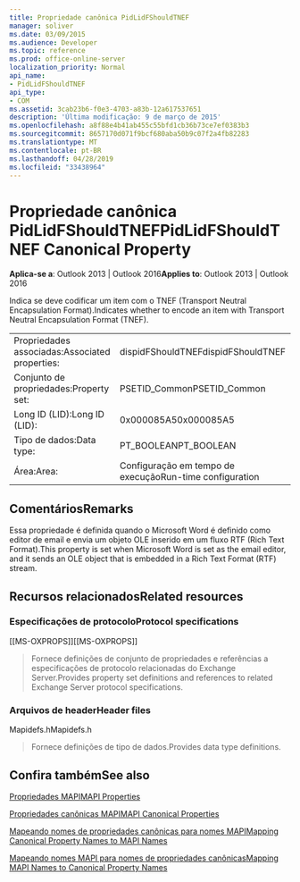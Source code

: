 ```yaml
---
title: Propriedade canônica PidLidFShouldTNEF
manager: soliver
ms.date: 03/09/2015
ms.audience: Developer
ms.topic: reference
ms.prod: office-online-server
localization_priority: Normal
api_name:
- PidLidFShouldTNEF
api_type:
- COM
ms.assetid: 3cab23b6-f0e3-4703-a83b-12a617537651
description: 'Última modificação: 9 de março de 2015'
ms.openlocfilehash: a8f88e4b41ab455c55bfd1cb36b73ce7ef0383b3
ms.sourcegitcommit: 8657170d071f9bcf680aba50b9c07f2a4fb82283
ms.translationtype: MT
ms.contentlocale: pt-BR
ms.lasthandoff: 04/28/2019
ms.locfileid: "33438964"
---
```

# <a name="pidlidfshouldtnef-canonical-property"></a><span data-ttu-id="3265c-103">Propriedade canônica PidLidFShouldTNEF</span><span class="sxs-lookup"><span data-stu-id="3265c-103">PidLidFShouldTNEF Canonical Property</span></span>

  
  
<span data-ttu-id="3265c-104">**Aplica-se a**: Outlook 2013 | Outlook 2016</span><span class="sxs-lookup"><span data-stu-id="3265c-104">**Applies to**: Outlook 2013 | Outlook 2016</span></span> 
  
<span data-ttu-id="3265c-105">Indica se deve codificar um item com o TNEF (Transport Neutral Encapsulation Format).</span><span class="sxs-lookup"><span data-stu-id="3265c-105">Indicates whether to encode an item with Transport Neutral Encapsulation Format (TNEF).</span></span> 
  
|||
|:-----|:-----|
|<span data-ttu-id="3265c-106">Propriedades associadas:</span><span class="sxs-lookup"><span data-stu-id="3265c-106">Associated properties:</span></span>  <br/> |<span data-ttu-id="3265c-107">dispidFShouldTNEF</span><span class="sxs-lookup"><span data-stu-id="3265c-107">dispidFShouldTNEF</span></span>  <br/> |
|<span data-ttu-id="3265c-108">Conjunto de propriedades:</span><span class="sxs-lookup"><span data-stu-id="3265c-108">Property set:</span></span>  <br/> |<span data-ttu-id="3265c-109">PSETID_Common</span><span class="sxs-lookup"><span data-stu-id="3265c-109">PSETID_Common</span></span>  <br/> |
|<span data-ttu-id="3265c-110">Long ID (LID):</span><span class="sxs-lookup"><span data-stu-id="3265c-110">Long ID (LID):</span></span>  <br/> |<span data-ttu-id="3265c-111">0x000085A5</span><span class="sxs-lookup"><span data-stu-id="3265c-111">0x000085A5</span></span>  <br/> |
|<span data-ttu-id="3265c-112">Tipo de dados:</span><span class="sxs-lookup"><span data-stu-id="3265c-112">Data type:</span></span>  <br/> |<span data-ttu-id="3265c-113">PT_BOOLEAN</span><span class="sxs-lookup"><span data-stu-id="3265c-113">PT_BOOLEAN</span></span>  <br/> |
|<span data-ttu-id="3265c-114">Área:</span><span class="sxs-lookup"><span data-stu-id="3265c-114">Area:</span></span>  <br/> |<span data-ttu-id="3265c-115">Configuração em tempo de execução</span><span class="sxs-lookup"><span data-stu-id="3265c-115">Run-time configuration</span></span>  <br/> |
   
## <a name="remarks"></a><span data-ttu-id="3265c-116">Comentários</span><span class="sxs-lookup"><span data-stu-id="3265c-116">Remarks</span></span>

<span data-ttu-id="3265c-117">Essa propriedade é definida quando o Microsoft Word é definido como editor de email e envia um objeto OLE inserido em um fluxo RTF (Rich Text Format).</span><span class="sxs-lookup"><span data-stu-id="3265c-117">This property is set when Microsoft Word is set as the email editor, and it sends an OLE object that is embedded in a Rich Text Format (RTF) stream.</span></span>
  
## <a name="related-resources"></a><span data-ttu-id="3265c-118">Recursos relacionados</span><span class="sxs-lookup"><span data-stu-id="3265c-118">Related resources</span></span>

### <a name="protocol-specifications"></a><span data-ttu-id="3265c-119">Especificações de protocolo</span><span class="sxs-lookup"><span data-stu-id="3265c-119">Protocol specifications</span></span>

<span data-ttu-id="3265c-120">[[MS-OXPROPS]]</span><span class="sxs-lookup"><span data-stu-id="3265c-120">[[MS-OXPROPS]]</span></span> 
  
> <span data-ttu-id="3265c-121">Fornece definições de conjunto de propriedades e referências a especificações de protocolo relacionadas do Exchange Server.</span><span class="sxs-lookup"><span data-stu-id="3265c-121">Provides property set definitions and references to related Exchange Server protocol specifications.</span></span>
    
### <a name="header-files"></a><span data-ttu-id="3265c-122">Arquivos de header</span><span class="sxs-lookup"><span data-stu-id="3265c-122">Header files</span></span>

<span data-ttu-id="3265c-123">Mapidefs.h</span><span class="sxs-lookup"><span data-stu-id="3265c-123">Mapidefs.h</span></span>
  
> <span data-ttu-id="3265c-124">Fornece definições de tipo de dados.</span><span class="sxs-lookup"><span data-stu-id="3265c-124">Provides data type definitions.</span></span>
    
## <a name="see-also"></a><span data-ttu-id="3265c-125">Confira também</span><span class="sxs-lookup"><span data-stu-id="3265c-125">See also</span></span>



[<span data-ttu-id="3265c-126">Propriedades MAPI</span><span class="sxs-lookup"><span data-stu-id="3265c-126">MAPI Properties</span></span>](mapi-properties.md)
  
[<span data-ttu-id="3265c-127">Propriedades canônicas MAPI</span><span class="sxs-lookup"><span data-stu-id="3265c-127">MAPI Canonical Properties</span></span>](mapi-canonical-properties.md)
  
[<span data-ttu-id="3265c-128">Mapeando nomes de propriedades canônicas para nomes MAPI</span><span class="sxs-lookup"><span data-stu-id="3265c-128">Mapping Canonical Property Names to MAPI Names</span></span>](mapping-canonical-property-names-to-mapi-names.md)
  
[<span data-ttu-id="3265c-129">Mapeando nomes MAPI para nomes de propriedades canônicas</span><span class="sxs-lookup"><span data-stu-id="3265c-129">Mapping MAPI Names to Canonical Property Names</span></span>](mapping-mapi-names-to-canonical-property-names.md)

